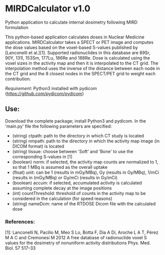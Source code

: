# MIRDCalculator v1.0
Python application to calculate internal dosimetry following MIRD formulation

This python-based application calculates doses in Nuclear Medicine applications.
MIRDCalculator takes a SPECT or PET image and computes the dose values based on the voxel-based S-values published by [Lanconelli et al.][1].
Supported radionuclides in this database are 89Sr, 90Y, 131I, 153Sm, 177Lu, 186Re and 188Re.
Dose is calculated using the voxel sizes in the activity map and then it is interpolated to the CT grid.
The interpolation method uses the inverse of the distance between each node in the CT grid and the 8 closest nodes in the SPECT/PET grid to weight each contribution.

*Requirement*: Python3 installed with pydicom (https://github.com/pydicom/pydicom)

## Use:
Download the complete package; install Python3 and pydicom. 
In the 'main.py' file the following parameters are specified:
* (string) ctpath: path to the directory in which CT study is located
* (string) nmpath: path to the directory in which the activity map image (in DICOM format) is located
* (string) tissue: choose between 'Soft' and 'Bone' to use the corresponding S-values in [1]
* (boolean) norm: if selected, the activity map counts are normalized to 1, so that 1 MBq is assumed as the overall uptake
* (float) unit: can be 1 (results in mGy/MBq), Gy (results in Gy/MBq), 1/mCi (results in (mGy/MBq) or Gy/mCi (results in Gy/mCi)
* (boolean) accum: if selected, accumulated activity is calculated assuming complete decay at the image positions
* (int) countThreshold: threshold of counts in the activity map to be considered in the calculation (for speed reasons)
* (string) nameDcm: name of the RTDOSE Dicom file with the calculated dose

### References:
[1]: Lanconelli N, Pacilio M, Meo S Lo, Botta F, Dia A Di, Aroche L A T, Pérez M A C and Cremonesi M 2012 A free database of radionuclide voxel S values for the dosimetry of nonuniform activity distributions Phys. Med. Biol. 57 517–33
